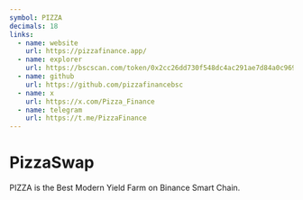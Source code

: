 ```yaml
---
symbol: PIZZA
decimals: 18
links:
  - name: website
    url: https://pizzafinance.app/
  - name: explorer
    url: https://bscscan.com/token/0x2cc26dd730f548dc4ac291ae7d84a0c96980d2cb
  - name: github
    url: https://github.com/pizzafinancebsc
  - name: x
    url: https://x.com/Pizza_Finance
  - name: telegram
    url: https://t.me/PizzaFinance
---
```


# PizzaSwap

PIZZA is the Best Modern Yield Farm on Binance Smart Chain.
